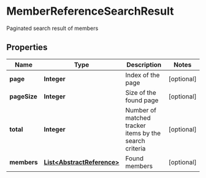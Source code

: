 

# MemberReferenceSearchResult

Paginated search result of members

## Properties

| Name | Type | Description | Notes |
|------------ | ------------- | ------------- | -------------|
|**page** | **Integer** | Index of the page |  [optional] |
|**pageSize** | **Integer** | Size of the found page |  [optional] |
|**total** | **Integer** | Number of matched tracker items by the search criteria |  [optional] |
|**members** | [**List&lt;AbstractReference&gt;**](AbstractReference.md) | Found members |  [optional] |



